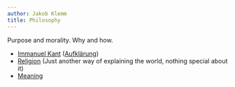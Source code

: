 ```yaml
---
author: Jakob Klemm
title: Philosophy
---
```


Purpose and morality. Why and how.

-   [Immanuel Kant](/database/immanuel_kant) ([Aufklärung](aufklarung))
-   [Religion](/database/religion) (Just another way of explaining the world,
    nothing special about it)
-   [Meaning](/database/meaning)
